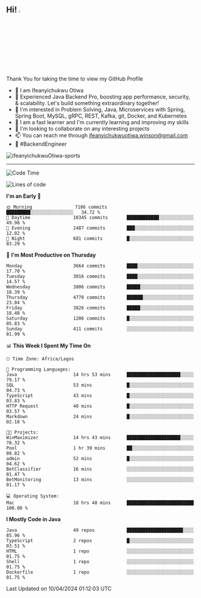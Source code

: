 <!-- BLOG-POST-LIST:START --><!-- BLOG-POST-LIST:END -->

## Hi! <img src="https://media.giphy.com/media/hvRJCLFzcasrR4ia7z/giphy.gif" width="4%"> 

Thank You for taking the time to view my GitHub Profile

- 👋 I am Ifeanyichukwu Otiwa
- 🚀 Experienced Java Backend Pro, boosting app performance, security, & scalability. Let's build something extraordinary together!
- 👀 I'm interested in Problem Solving, Java, Microservices with Spring, Spring Boot, MySQL, gRPC, REST, Kafka, git, Docker, and Kubernetes
- 🌱 I am a fast learner and I'm currently learning and improving my skills
- 💞️ I'm looking to collaborate on any interesting projects
- 📫 You can reach me through ifeanyichukwuotiwa.winson@gmail.com
- 🚀 #BackendEngineer

<p align="left" marginTop="10px"> <img src="https://komarev.com/ghpvc/?username=ifeanyichukwuOtiwa-sports&label=Profile%20views&color=0e75b6&style=for-the-badge" alt="ifeanyichukwuOtiwa-sports" /> </p>

***

<!--START_SECTION:waka-->
![Code Time](http://img.shields.io/badge/Code%20Time-2%2C382%20hrs%2046%20mins-blue)

![Lines of code](https://img.shields.io/badge/From%20Hello%20World%20I%27ve%20Written-4.8%20million%20lines%20of%20code-blue)

**I'm an Early 🐤** 

```text
🌞 Morning                7186 commits        █████████░░░░░░░░░░░░░░░░   34.72 % 
🌆 Daytime                10345 commits       ████████████░░░░░░░░░░░░░   49.98 % 
🌃 Evening                2487 commits        ███░░░░░░░░░░░░░░░░░░░░░░   12.02 % 
🌙 Night                  681 commits         █░░░░░░░░░░░░░░░░░░░░░░░░   03.29 % 
```
📅 **I'm Most Productive on Thursday** 

```text
Monday                   3664 commits        ████░░░░░░░░░░░░░░░░░░░░░   17.70 % 
Tuesday                  3016 commits        ████░░░░░░░░░░░░░░░░░░░░░   14.57 % 
Wednesday                3806 commits        █████░░░░░░░░░░░░░░░░░░░░   18.39 % 
Thursday                 4770 commits        ██████░░░░░░░░░░░░░░░░░░░   23.04 % 
Friday                   3826 commits        █████░░░░░░░░░░░░░░░░░░░░   18.48 % 
Saturday                 1206 commits        █░░░░░░░░░░░░░░░░░░░░░░░░   05.83 % 
Sunday                   411 commits         ░░░░░░░░░░░░░░░░░░░░░░░░░   01.99 % 
```


📊 **This Week I Spent My Time On** 

```text
🕑︎ Time Zone: Africa/Lagos

💬 Programming Languages: 
Java                     14 hrs 53 mins      ████████████████████░░░░░   79.17 % 
SQL                      53 mins             █░░░░░░░░░░░░░░░░░░░░░░░░   04.73 % 
TypeScript               43 mins             █░░░░░░░░░░░░░░░░░░░░░░░░   03.83 % 
HTTP Request             40 mins             █░░░░░░░░░░░░░░░░░░░░░░░░   03.57 % 
Markdown                 24 mins             █░░░░░░░░░░░░░░░░░░░░░░░░   02.18 % 

🐱‍💻 Projects: 
WinMaximizer             14 hrs 43 mins      ████████████████████░░░░░   78.32 % 
Pool                     1 hr 39 mins        ██░░░░░░░░░░░░░░░░░░░░░░░   08.82 % 
admin                    52 mins             █░░░░░░░░░░░░░░░░░░░░░░░░   04.62 % 
BetClassifier            16 mins             ░░░░░░░░░░░░░░░░░░░░░░░░░   01.47 % 
BetMonitoring            13 mins             ░░░░░░░░░░░░░░░░░░░░░░░░░   01.17 % 

💻 Operating System: 
Mac                      18 hrs 48 mins      █████████████████████████   100.00 % 
```

**I Mostly Code in Java** 

```text
Java                     49 repos            █████████████████████░░░░   85.96 % 
TypeScript               2 repos             █░░░░░░░░░░░░░░░░░░░░░░░░   03.51 % 
HTML                     1 repo              ░░░░░░░░░░░░░░░░░░░░░░░░░   01.75 % 
Shell                    1 repo              ░░░░░░░░░░░░░░░░░░░░░░░░░   01.75 % 
Dockerfile               1 repo              ░░░░░░░░░░░░░░░░░░░░░░░░░   01.75 % 
```




 Last Updated on 10/04/2024 01:12:03 UTC
<!--END_SECTION:waka-->

<!--
<p align="center">
![trophy](https://github-profile-trophy.vercel.app/?username=ifeanyichukwuOtiwa-sports&theme=onedark) (https://github.com/ryo-ma/github-profile-trophy)
</p>
-->

<!---
ifeanyi-otiwa/ifeanyi-otiwa is a ✨ special ✨ repository because its `README.md` (this file) appears on your GitHub profile.
You can click the Preview link to take a look at your changes.
--->
